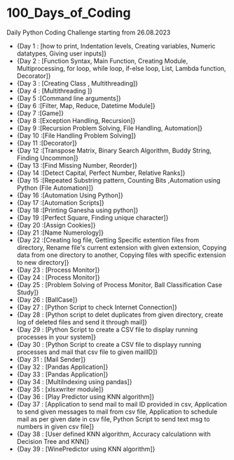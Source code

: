 # 100_Days_of_Coding
Daily Python Coding Challenge starting from 26.08.2023

* {Day 1 : [how to print, Indentation levels, Creating variables, Numeric datatypes, Giving user inputs]}
* {Day 2 : [Function Syntax, Main Function, Creating Module, Multiprocessing, for loop, while loop, if-else loop, List, Lambda function, Decorator]}
* {Day 3 : [Creating Class , Multithreading]}
* {Day 4 : [Multithreading ]}
* {Day 5 :[Command line arguments]}
* {Day 6 :[Filter, Map, Reduce, Datetime Module]}
* {Day 7 :[Game]}
* {Day 8 :[Exception Handling, Recursion]}
* {Day 9 :[Recursion Problem Solving, File Handling, Automation]}
* {Day 10 :[File Handling Problem Solving]}
* {Day 11 :[Decorator]}
* {Day 12 :[Transpose Matrix, Binary Search Algorithm, Buddy String, Finding Uncommon]}
* {Day 13 :[Find Missing Number, Reorder]}
* {Day 14 :[Detect Capital, Perfect Number, Relative Ranks]}
* {Day 15 :[Repeated Substring pattern, Counting Bits ,Automation using Python (File Automation)]}
* {Day 16 :[Automation Using Python]}
* {Day 17 :[Automation Scripts]}
* {Day 18 :[Printing Ganesha using python]}
* {Day 19 :[Perfect Square, Finding unique character]}
* {Day 20 :[Assign Cookies]}
* {Day 21 :[Name Numerology]}
* {Day 22 :[Creating log file, Getting Specific extention files from directory, Rename file's current extension with given extension, Copying data from one directory to another, Copying files with specific extension to new directory]}
* {Day 23 : [Process Monitor]}
* {Day 24 : [Process Monitor]}
* {Day 25 : [Problem Solving of Process Monitor, Ball Classification Case Study]}
* {Day 26 : [BallCase]}
* {Day 27 : [Python Script to check Internet Connection]}
* {Day 28 : [Python script to delet duplicates from given directory, create log of deleted files and send it through mail]}
* {Day 29 : [Python Script to create a CSV file to display running processes in your system]}
* {Day 30 : [Python Script to create a CSV file to displayy running processes and mail that csv file to given mailID]}
* {Day 31 : [Mail Sender]}
* {Day 32 : [Pandas Application]}
* {Day 33 : [Pandas Application]}
* {Day 34 : [MultiIndexing using pandas]}
* {Day 35 : [xlsxwriter module]}
* {Day 36 : [Play Predictor using KNN algorithm]}
* {Day 37 : [Application to send mail to mail ID provided in csv, Application to send given messages to mail from csv file, Application to schedule mail as per given date in csv file, Python Script to send text msg to numbers in given csv file]}
* {Day 38 : [User defined KNN algorithm, Accuracy calculationn with Decision Tree and KNN]}
* {Day 39 : [WinePredictor using KNN algorithm]}